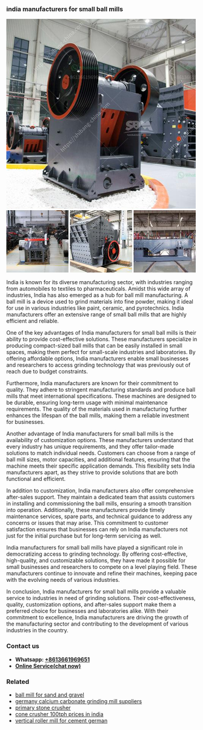 <h3>india manufacturers for small ball mills</h3><img src='1704856653.jpg' alt=''><p>India is known for its diverse manufacturing sector, with industries ranging from automobiles to textiles to pharmaceuticals. Amidst this wide array of industries, India has also emerged as a hub for ball mill manufacturing. A ball mill is a device used to grind materials into fine powder, making it ideal for use in various industries like paint, ceramic, and pyrotechnics. India manufacturers offer an extensive range of small ball mills that are highly efficient and reliable.</p><p>One of the key advantages of India manufacturers for small ball mills is their ability to provide cost-effective solutions. These manufacturers specialize in producing compact-sized ball mills that can be easily installed in small spaces, making them perfect for small-scale industries and laboratories. By offering affordable options, India manufacturers enable small businesses and researchers to access grinding technology that was previously out of reach due to budget constraints.</p><p>Furthermore, India manufacturers are known for their commitment to quality. They adhere to stringent manufacturing standards and produce ball mills that meet international specifications. These machines are designed to be durable, ensuring long-term usage with minimal maintenance requirements. The quality of the materials used in manufacturing further enhances the lifespan of the ball mills, making them a reliable investment for businesses.</p><p>Another advantage of India manufacturers for small ball mills is the availability of customization options. These manufacturers understand that every industry has unique requirements, and they offer tailor-made solutions to match individual needs. Customers can choose from a range of ball mill sizes, motor capacities, and additional features, ensuring that the machine meets their specific application demands. This flexibility sets India manufacturers apart, as they strive to provide solutions that are both functional and efficient.</p><p>In addition to customization, India manufacturers also offer comprehensive after-sales support. They maintain a dedicated team that assists customers in installing and commissioning the ball mills, ensuring a smooth transition into operation. Additionally, these manufacturers provide timely maintenance services, spare parts, and technical guidance to address any concerns or issues that may arise. This commitment to customer satisfaction ensures that businesses can rely on India manufacturers not just for the initial purchase but for long-term servicing as well.</p><p>India manufacturers for small ball mills have played a significant role in democratizing access to grinding technology. By offering cost-effective, high-quality, and customizable solutions, they have made it possible for small businesses and researchers to compete on a level playing field. These manufacturers continue to innovate and refine their machines, keeping pace with the evolving needs of various industries.</p><p>In conclusion, India manufacturers for small ball mills provide a valuable service to industries in need of grinding solutions. Their cost-effectiveness, quality, customization options, and after-sales support make them a preferred choice for businesses and laboratories alike. With their commitment to excellence, India manufacturers are driving the growth of the manufacturing sector and contributing to the development of various industries in the country.</p><h3>Contact us</h3><ul><li><strong>Whatsapp:&nbsp;<a href="https://wa.me/8613661969651">+8613661969651</a></strong></li><li><a href="https://swt.shibang-china.com/?git&amp;zhl&amp;india manufacturers for small ball mills"><strong>Online Service(chat now)</strong></a></li></ul><h3>Related</h3><ul><li><a href='ball mill for sand and gravel.md'>ball mill for sand and gravel</a></li><li><a href='germany calcium carbonate grinding mill suppliers.md'>germany calcium carbonate grinding mill suppliers</a></li><li><a href='primary stone crusher.md'>primary stone crusher</a></li><li><a href='cone crusher 100tph prices in india.md'>cone crusher 100tph prices in india</a></li><li><a href='vertical roller mill for cement german.md'>vertical roller mill for cement german</a></li></ul>